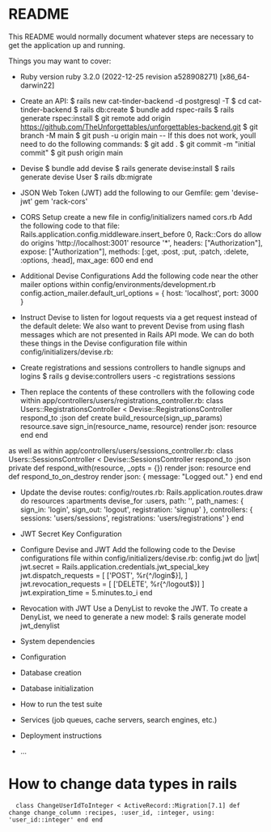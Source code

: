 # README

This README would normally document whatever steps are necessary to get the
application up and running.

Things you may want to cover:

- Ruby version
  ruby 3.2.0 (2022-12-25 revision a528908271) [x86_64-darwin22]

- Create an API:
  $ rails new cat-tinder-backend -d postgresql -T
  $ cd cat-tinder-backend
  $ rails db:create
  $ bundle add rspec-rails
  $ rails generate rspec:install
  $ git remote add origin https://github.com/TheUnforgettables/unforgettables-backend.git
  $ git branch -M main
  $ git push -u origin main -- If this does not work, youll need to do the following commands:
  $ git add .
  $ git commit -m "initial commit"
  $ git push origin main

- Devise
  $ bundle add devise
  $ rails generate devise:install
  $ rails generate devise User
  $ rails db:migrate

- JSON Web Token (JWT)
  add the following to our Gemfile:
    gem 'devise-jwt'
    gem 'rack-cors'

- CORS Setup
  create a new file in config/initializers named cors.rb
  Add the following code to that file:  
    Rails.application.config.middleware.insert_before 0, Rack::Cors do
      allow do
        origins 'http://localhost:3001'
        resource '*',
        headers: ["Authorization"],
        expose: ["Authorization"],
        methods: [:get, :post, :put, :patch, :delete, :options, :head],
        max_age: 600
      end
    end


- Additional Devise Configurations
  Add the following code near the other mailer options within config/environments/development.rb  
  config.action_mailer.default_url_options = { host: 'localhost', port: 3000 }

- Instruct Devise to listen for logout requests via a get request instead of the default delete:
  We also want to prevent Devise from using flash messages which are not presented in Rails API mode. We can do both these things in the Devise configuration file within config/initializers/devise.rb:

- Create registrations and sessions controllers to handle signups and logins
  $ rails g devise:controllers users -c registrations sessions

- Then replace the contents of these controllers with the following code within app/controllers/users/registrations_controller.rb:
  class Users::RegistrationsController < Devise::RegistrationsController
  respond_to :json
  def create
    build_resource(sign_up_params)
    resource.save
    sign_in(resource_name, resource)
    render json: resource
  end
end

as well as within app/controllers/users/sessions_controller.rb:
  class Users::SessionsController < Devise::SessionsController
    respond_to :json
    private
    def respond_with(resource, _opts = {})
      render json: resource
    end
    def respond_to_on_destroy
      render json: { message: "Logged out." }
    end
  end

- Update the devise routes: config/routes.rb:
  Rails.application.routes.draw do
    resources :apartments
    devise_for :users,
      path: '',
      path_names: {
        sign_in: 'login',
        sign_out: 'logout',
        registration: 'signup'
      },
      controllers: {
        sessions: 'users/sessions',
        registrations: 'users/registrations'
      }
  end

- JWT Secret Key Configuration

- Configure Devise and JWT
  Add the following code to the Devise configurations file within config/initializers/devise.rb:
  config.jwt do |jwt|
    jwt.secret = Rails.application.credentials.jwt_special_key
    jwt.dispatch_requests = [
      ['POST', %r{^/login$}],
    ]
    jwt.revocation_requests = [
      ['DELETE', %r{^/logout$}]
    ]
    jwt.expiration_time = 5.minutes.to_i
  end


- Revocation with JWT
  Use a DenyList to revoke the JWT. To create a DenyList, we need to generate a new model:
  $ rails generate model jwt_denylist











- System dependencies

- Configuration

- Database creation

- Database initialization

- How to run the test suite

- Services (job queues, cache servers, search engines, etc.)

- Deployment instructions

- ...


# How to change data types in rails
`  class ChangeUserIdToInteger < ActiveRecord::Migration[7.1]
    def change
      change_column :recipes, :user_id, :integer, using: 'user_id::integer'
    end
  end`